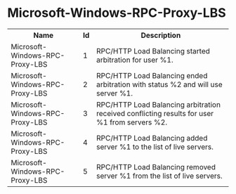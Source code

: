 # Microsoft-Windows-RPC-Proxy-LBS

<table>
<colgroup><col/><col/><col/></colgroup>
<tr><th>Name</th><th>Id</th><th>Description</th></tr>
<tr><td>Microsoft-Windows-RPC-Proxy-LBS</td><td>1</td><td>RPC/HTTP Load Balancing started arbitration for user %1.</td></tr>
<tr><td>Microsoft-Windows-RPC-Proxy-LBS</td><td>2</td><td>RPC/HTTP Load Balancing ended arbitration with status %2 and will use server %1.</td></tr>
<tr><td>Microsoft-Windows-RPC-Proxy-LBS</td><td>3</td><td>RPC/HTTP Load Balancing arbitration received conflicting results for user %1 from servers %2.</td></tr>
<tr><td>Microsoft-Windows-RPC-Proxy-LBS</td><td>4</td><td>RPC/HTTP Load Balancing added server %1 to the list of live servers.</td></tr>
<tr><td>Microsoft-Windows-RPC-Proxy-LBS</td><td>5</td><td>RPC/HTTP Load Balancing removed server %1 from the list of live servers.</td></tr>
</table>
